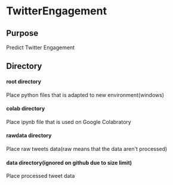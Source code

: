 # TwitterEngagement
## Purpose
Predict Twitter Engagement

## Directory
#### root directory
Place python files that is adapted to new environment(windows)

#### colab directory
Place ipynb file that is used on Google Colabratory

#### rawdata directory
Place raw tweets data(raw means that the data aren't processed)

#### data directory(ignored on github due to size limit)
Place processed tweet data
